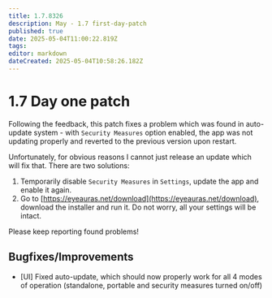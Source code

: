 ```yaml
---
title: 1.7.8326
description: May - 1.7 first-day-patch
published: true
date: 2025-05-04T11:00:22.819Z
tags: 
editor: markdown
dateCreated: 2025-05-04T10:58:26.182Z
---
```


# 1.7 Day one patch
Following the feedback, this patch fixes a problem which was found in auto-update system - with `Security Measures` option enabled, the app was not updating properly and reverted to the previous version upon restart.

Unfortunately, for obvious reasons I cannot just release an update which will fix that. There are two solutions:
1) Temporarily disable `Security Measures` in `Settings`, update the app and enable it again.
2) Go to [https://eyeauras.net/download](https://eyeauras.net/download), download the installer and run it. Do not worry, all your settings will be intact.

Please keep reporting found problems!

## Bugfixes/Improvements
- [UI] Fixed auto-update, which should now properly work for all 4 modes of operation (standalone, portable and security measures turned on/off)
